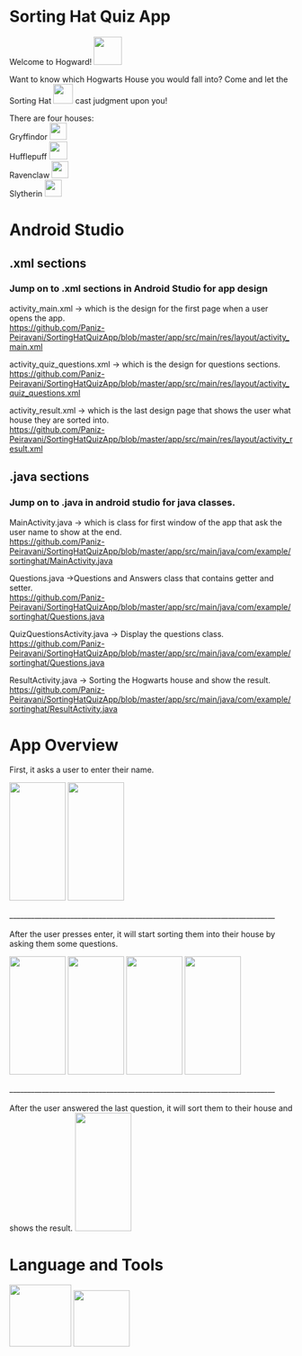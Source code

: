 # Sorting Hat Quiz App
Welcome to Hogward! <img src="https://user-images.githubusercontent.com/100456553/221447115-716391c9-f828-491b-b34e-91ec53f2dc45.png" width="50" height="50"> <br />

Want to know which Hogwarts House you would fall into? Come and let the Sorting Hat <img src="https://user-images.githubusercontent.com/100456553/221446502-4b2115f4-64f4-4859-b603-f620a60d5213.png" width="35" height="35"> cast judgment upon you! <br />

There are four houses: <br />
Gryffindor <img src="https://user-images.githubusercontent.com/100456553/221447072-e937dfb3-953a-47ee-a438-51b657d06157.png" width="30" height="30"> <br />
Hufflepuff <img src="https://user-images.githubusercontent.com/100456553/221447612-5951635a-6d82-4476-bde6-6e22239af9a0.png" width="32" height="32"> <br />
Ravenclaw <img src="https://user-images.githubusercontent.com/100456553/221447058-11a80ffb-9236-46d2-b349-9059387e8d39.png" width="30" height="30"> <br />
Slytherin <img src="https://user-images.githubusercontent.com/100456553/221447029-a621047b-b5c4-4ece-965e-4d9b6c8038bd.png" width="30" height="30"> <br />


# Android Studio
## .xml sections
### Jump on to .xml sections in Android Studio for app design <br />

activity_main.xml -> which is the design for the first page when a user opens the app. <br />
https://github.com/Paniz-Peiravani/SortingHatQuizApp/blob/master/app/src/main/res/layout/activity_main.xml

activity_quiz_questions.xml -> which is the design for questions sections. <br />
https://github.com/Paniz-Peiravani/SortingHatQuizApp/blob/master/app/src/main/res/layout/activity_quiz_questions.xml

activity_result.xml -> which is the last design page that shows the user what house they are sorted into. <br />
https://github.com/Paniz-Peiravani/SortingHatQuizApp/blob/master/app/src/main/res/layout/activity_result.xml

## .java sections
### Jump on to .java in android studio for java classes. <br />

MainActivity.java -> which is class for first window of the app that ask the user name to show at the end. <br />
https://github.com/Paniz-Peiravani/SortingHatQuizApp/blob/master/app/src/main/java/com/example/sortinghat/MainActivity.java

Questions.java ->Questions and Answers class that contains getter and setter. <br />
https://github.com/Paniz-Peiravani/SortingHatQuizApp/blob/master/app/src/main/java/com/example/sortinghat/Questions.java

QuizQuestionsActivity.java -> Display the questions class. <br />
https://github.com/Paniz-Peiravani/SortingHatQuizApp/blob/master/app/src/main/java/com/example/sortinghat/Questions.java

ResultActivity.java -> Sorting the Hogwarts house and show the result. <br />
https://github.com/Paniz-Peiravani/SortingHatQuizApp/blob/master/app/src/main/java/com/example/sortinghat/ResultActivity.java

# App Overview
First, it asks a user to enter their name.
<p along="left">
  <img src="https://user-images.githubusercontent.com/100456553/227699864-42e4ce59-22cb-4588-8426-5146c23340c5.png" width="100" height="210" />
  <img src="https://user-images.githubusercontent.com/100456553/227700044-8814755f-133e-4b2a-899f-52525dc7a811.png" width=100" height="210" /> 
</p>
__________________________________________________________________________ <br />
<br /> After the user presses enter, it will start sorting them into their house by asking them some questions.
<p along="left">
  <img src="https://user-images.githubusercontent.com/100456553/227700073-4d6f22ab-19fe-462d-9c4d-7e609a75021e.png" width="100" height="210" />
  <img src="https://user-images.githubusercontent.com/100456553/227700086-b8c8ed78-f339-4a4e-83d7-a900d4640095.png" width="100" height="210" /> 
  <img src="https://user-images.githubusercontent.com/100456553/227700094-4ebd32fc-b96d-42b9-bbdf-54faa939b9ca.png" width="100" height="210" /> 
  <img src="https://user-images.githubusercontent.com/100456553/227700109-03ecc882-ff0f-4693-b228-f3eda5802849.png" width="100" height="210" /> 
</p>
__________________________________________________________________________ <br />
<br /> After the user answered the last question, it will sort them to their house and shows the result.
<img src="https://user-images.githubusercontent.com/100456553/227700125-e8de7c26-7145-4faf-a436-345a472006cd.png" width="100" height="210" />

# Language and Tools
<img src="https://user-images.githubusercontent.com/100456553/221447905-01a3da11-262c-4a14-8495-e5a78da71b49.png" width="110" height="110"> <img src="https://user-images.githubusercontent.com/100456553/221447923-2ced3945-ab03-4dd0-b32a-12c7a56eb1c7.png" width="100" height="100">
